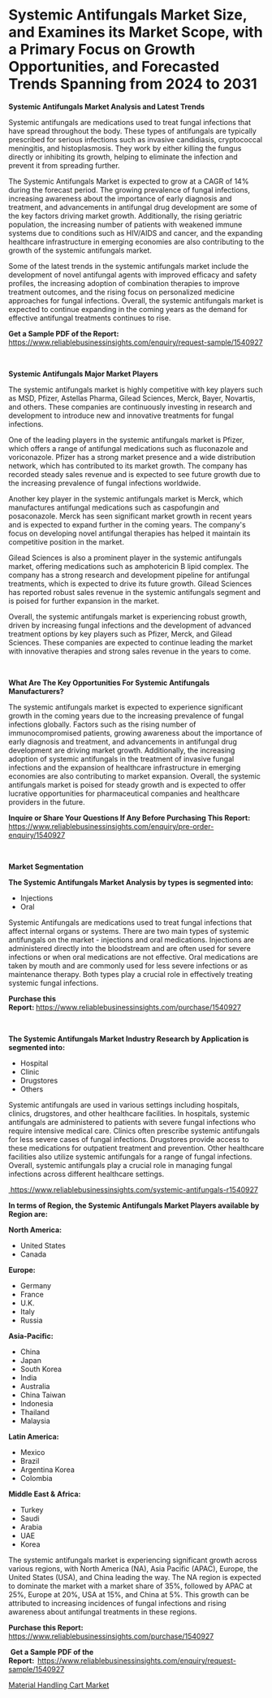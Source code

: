 <p><h1>Systemic Antifungals Market Size, and Examines its Market Scope, with a Primary Focus on Growth Opportunities, and Forecasted Trends Spanning from 2024 to 2031</h1></p><p><strong>Systemic Antifungals Market Analysis and Latest Trends</strong></p>
<p><p>Systemic antifungals are medications used to treat fungal infections that have spread throughout the body. These types of antifungals are typically prescribed for serious infections such as invasive candidiasis, cryptococcal meningitis, and histoplasmosis. They work by either killing the fungus directly or inhibiting its growth, helping to eliminate the infection and prevent it from spreading further.</p><p>The Systemic Antifungals Market is expected to grow at a CAGR of 14% during the forecast period. The growing prevalence of fungal infections, increasing awareness about the importance of early diagnosis and treatment, and advancements in antifungal drug development are some of the key factors driving market growth. Additionally, the rising geriatric population, the increasing number of patients with weakened immune systems due to conditions such as HIV/AIDS and cancer, and the expanding healthcare infrastructure in emerging economies are also contributing to the growth of the systemic antifungals market.</p><p>Some of the latest trends in the systemic antifungals market include the development of novel antifungal agents with improved efficacy and safety profiles, the increasing adoption of combination therapies to improve treatment outcomes, and the rising focus on personalized medicine approaches for fungal infections. Overall, the systemic antifungals market is expected to continue expanding in the coming years as the demand for effective antifungal treatments continues to rise.</p></p>
<p><strong>Get a Sample PDF of the Report:&nbsp;</strong> <a href="https://www.reliablebusinessinsights.com/enquiry/request-sample/1540927">https://www.reliablebusinessinsights.com/enquiry/request-sample/1540927</a></p>
<p>&nbsp;</p>
<p><strong>Systemic Antifungals Major Market Players</strong></p>
<p><p>The systemic antifungals market is highly competitive with key players such as MSD, Pfizer, Astellas Pharma, Gilead Sciences, Merck, Bayer, Novartis, and others. These companies are continuously investing in research and development to introduce new and innovative treatments for fungal infections.</p><p>One of the leading players in the systemic antifungals market is Pfizer, which offers a range of antifungal medications such as fluconazole and voriconazole. Pfizer has a strong market presence and a wide distribution network, which has contributed to its market growth. The company has recorded steady sales revenue and is expected to see future growth due to the increasing prevalence of fungal infections worldwide.</p><p>Another key player in the systemic antifungals market is Merck, which manufactures antifungal medications such as caspofungin and posaconazole. Merck has seen significant market growth in recent years and is expected to expand further in the coming years. The company's focus on developing novel antifungal therapies has helped it maintain its competitive position in the market.</p><p>Gilead Sciences is also a prominent player in the systemic antifungals market, offering medications such as amphotericin B lipid complex. The company has a strong research and development pipeline for antifungal treatments, which is expected to drive its future growth. Gilead Sciences has reported robust sales revenue in the systemic antifungals segment and is poised for further expansion in the market.</p><p>Overall, the systemic antifungals market is experiencing robust growth, driven by increasing fungal infections and the development of advanced treatment options by key players such as Pfizer, Merck, and Gilead Sciences. These companies are expected to continue leading the market with innovative therapies and strong sales revenue in the years to come.</p></p>
<p>&nbsp;</p>
<p><strong>What Are The Key Opportunities For Systemic Antifungals Manufacturers?</strong></p>
<p><p>The systemic antifungals market is expected to experience significant growth in the coming years due to the increasing prevalence of fungal infections globally. Factors such as the rising number of immunocompromised patients, growing awareness about the importance of early diagnosis and treatment, and advancements in antifungal drug development are driving market growth. Additionally, the increasing adoption of systemic antifungals in the treatment of invasive fungal infections and the expansion of healthcare infrastructure in emerging economies are also contributing to market expansion. Overall, the systemic antifungals market is poised for steady growth and is expected to offer lucrative opportunities for pharmaceutical companies and healthcare providers in the future.</p></p>
<p><strong>Inquire or Share Your Questions If Any Before Purchasing This Report:</strong> <a href="https://www.reliablebusinessinsights.com/enquiry/pre-order-enquiry/1540927">https://www.reliablebusinessinsights.com/enquiry/pre-order-enquiry/1540927</a></p>
<p>&nbsp;</p>
<p><strong>Market Segmentation</strong></p>
<p><strong>The Systemic Antifungals Market Analysis by types is segmented into:</strong></p>
<p><ul><li>Injections</li><li>Oral</li></ul></p>
<p><p>Systemic Antifungals are medications used to treat fungal infections that affect internal organs or systems. There are two main types of systemic antifungals on the market - injections and oral medications. Injections are administered directly into the bloodstream and are often used for severe infections or when oral medications are not effective. Oral medications are taken by mouth and are commonly used for less severe infections or as maintenance therapy. Both types play a crucial role in effectively treating systemic fungal infections.</p></p>
<p><strong>Purchase this Report:&nbsp;</strong><a href="https://www.reliablebusinessinsights.com/purchase/1540927">https://www.reliablebusinessinsights.com/purchase/1540927</a></p>
<p>&nbsp;</p>
<p><strong>The Systemic Antifungals Market Industry Research by Application is segmented into:</strong></p>
<p><ul><li>Hospital</li><li>Clinic</li><li>Drugstores</li><li>Others</li></ul></p>
<p><p>Systemic antifungals are used in various settings including hospitals, clinics, drugstores, and other healthcare facilities. In hospitals, systemic antifungals are administered to patients with severe fungal infections who require intensive medical care. Clinics often prescribe systemic antifungals for less severe cases of fungal infections. Drugstores provide access to these medications for outpatient treatment and prevention. Other healthcare facilities also utilize systemic antifungals for a range of fungal infections. Overall, systemic antifungals play a crucial role in managing fungal infections across different healthcare settings.</p></p>
<p><a href="https://www.reliablebusinessinsights.com/systemic-antifungals-r1540927">&nbsp;https://www.reliablebusinessinsights.com/systemic-antifungals-r1540927</a></p>
<p><strong>In terms of Region, the Systemic Antifungals Market Players available by Region are:</strong></p>
<p>
    <p> <strong> North America: </strong>
        <ul>
            <li>United States</li>
            <li>Canada</li>
        </ul>
        </p> 
    <p> <strong> Europe: </strong>
        <ul>
            <li>Germany</li>
            <li>France</li>
            <li>U.K.</li>
            <li>Italy</li>
            <li>Russia</li>
        </ul>
        </p> 
    <p> <strong> Asia-Pacific: </strong>
        <ul>
            <li>China</li>
            <li>Japan</li>
            <li>South Korea</li>
            <li>India</li>
            <li>Australia</li>
            <li>China Taiwan</li>
            <li>Indonesia</li>
            <li>Thailand</li>
            <li>Malaysia</li>
        </ul>
        </p> 
    <p> <strong> Latin America: </strong>
        <ul>
            <li>Mexico</li>
            <li>Brazil</li>
            <li>Argentina Korea</li>
            <li>Colombia</li>
        </ul>
        </p> 
    <p> <strong> Middle East & Africa: </strong>
        <ul>
            <li>Turkey</li>
            <li>Saudi</li>
            <li>Arabia</li>
            <li>UAE</li>
            <li>Korea</li>
        </ul>
    </p>
    </p>
<p><p>The systemic antifungals market is experiencing significant growth across various regions, with North America (NA), Asia Pacific (APAC), Europe, the United States (USA), and China leading the way. The NA region is expected to dominate the market with a market share of 35%, followed by APAC at 25%, Europe at 20%, USA at 15%, and China at 5%. This growth can be attributed to increasing incidences of fungal infections and rising awareness about antifungal treatments in these regions.</p></p>
<p><strong>Purchase this Report: </strong><a href="https://www.reliablebusinessinsights.com/purchase/1540927">https://www.reliablebusinessinsights.com/purchase/1540927</a></p>
<p>&nbsp;<strong>Get a Sample PDF of the Report:&nbsp;&nbsp;</strong><a href="https://www.reliablebusinessinsights.com/enquiry/request-sample/1540927">https://www.reliablebusinessinsights.com/enquiry/request-sample/1540927</a></p>
<p><strong></strong></p>
<p><p><a href="https://github.com/susanjprice2023/Market-Research-Report-List-2/blob/main/material-handling-cart-market.md">Material Handling Cart Market</a></p></p>